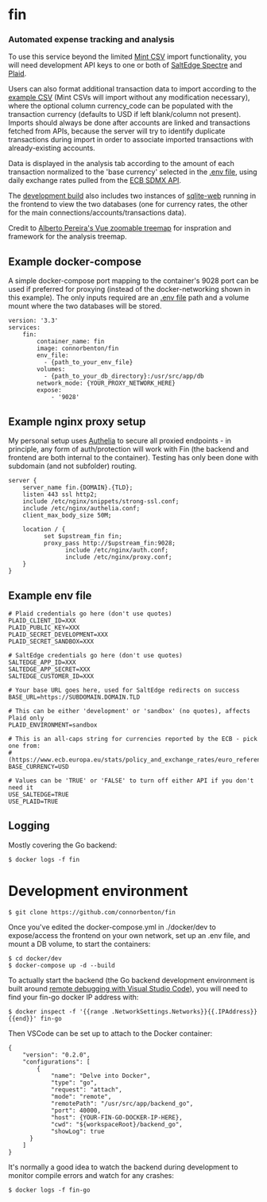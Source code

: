# fin
### Automated expense tracking and analysis

To use this service beyond the limited [Mint CSV](https://help.mint.com/Accounts-and-Transactions/888960591/How-can-I-download-my-transactions.htm) import functionality, you will need development API keys to one or both of [SaltEdge Spectre](https://www.saltedge.com/products/spectre) and [Plaid](https://plaid.com/). 

Users can also format additional transaction data to import according to the [example CSV](https://github.com/connorbenton/fin/blob/master/example.csv) (Mint CSVs will import without any modification necessary), where the optional column currency_code can be populated with the transaction currency (defaults to USD if left blank/column not present). Imports should always be done after accounts are linked and transactions fetched from APIs, because the server will try to identify duplicate transactions during import in order to associate imported transactions with already-existing accounts.

Data is displayed in the analysis tab according to the amount of each transaction normalized to the 'base currency' selected in the [.env file](#example-env-file), using daily exchange rates pulled from the [ECB SDMX API](https://sdw-wsrest.ecb.europa.eu/).

The [development build](#development-environment) also includes two instances of [sqlite-web](https://github.com/coleifer/sqlite-web) running in the frontend to view the two databases (one for currency rates, the other for the main connections/accounts/transactions data).

Credit to [Alberto Pereira's Vue zoomable treemap](https://github.com/albertopereira/vuejs-treemap) for inspration and framework for the analysis treemap.

## Example docker-compose
A simple docker-compose port mapping to the container's 9028 port can be used if preferred for proxying (instead of the docker-networking shown in this example). The only inputs required are an [.env file](#example-env-file) path and a volume mount where the two databases will be stored.
```
version: '3.3'
services:
    fin:
        container_name: fin
        image: connorbenton/fin
        env_file: 
          - {path_to_your_env_file}
        volumes:
          - {path_to_your_db_directory}:/usr/src/app/db
        network_mode: {YOUR_PROXY_NETWORK_HERE} 
        expose:
            - '9028'
```


## Example nginx proxy setup
My personal setup uses [Authelia](https://github.com/authelia/authelia) to secure all proxied endpoints - in principle, any form of auth/protection will work with Fin (the backend and frontend are both internal to the container). Testing has only been done with subdomain (and not subfolder) routing.
```
server {
    server_name fin.{DOMAIN}.{TLD};
    listen 443 ssl http2;
    include /etc/nginx/snippets/strong-ssl.conf;
    include /etc/nginx/authelia.conf;
    client_max_body_size 50M;

    location / {
          set $upstream_fin fin;
          proxy_pass http://$upstream_fin:9028;
                include /etc/nginx/auth.conf;
                include /etc/nginx/proxy.conf;
    }
}
```

## Example env file
```
# Plaid credentials go here (don't use quotes)
PLAID_CLIENT_ID=XXX
PLAID_PUBLIC_KEY=XXX
PLAID_SECRET_DEVELOPMENT=XXX
PLAID_SECRET_SANDBOX=XXX

# SaltEdge credentials go here (don't use quotes)
SALTEDGE_APP_ID=XXX
SALTEDGE_APP_SECRET=XXX
SALTEDGE_CUSTOMER_ID=XXX

# Your base URL goes here, used for SaltEdge redirects on success
BASE_URL=https://SUBDOMAIN.DOMAIN.TLD

# This can be either 'development' or 'sandbox' (no quotes), affects Plaid only
PLAID_ENVIRONMENT=sandbox

# This is an all-caps string for currencies reported by the ECB - pick one from:
# (https://www.ecb.europa.eu/stats/policy_and_exchange_rates/euro_reference_exchange_rates/html/index.en.html)
BASE_CURRENCY=USD

# Values can be 'TRUE' or 'FALSE' to turn off either API if you don't need it
USE_SALTEDGE=TRUE
USE_PLAID=TRUE
```

## Logging
Mostly covering the Go backend:
```
$ docker logs -f fin 
```

# Development environment

```
$ git clone https://github.com/connorbenton/fin
```
Once you've edited the docker-compose.yml in ./docker/dev to expose/access the frontend on your own network, set up an .env file, and mount a DB volume, to start the containers:
```
$ cd docker/dev
$ docker-compose up -d --build
```
To actually start the backend (the Go backend development environment is built around [remote debugging with Visual Studio Code](https://github.com/golang/vscode-go/blob/master/docs/debugging.md)), you will need to find your fin-go docker IP address with:

```
$ docker inspect -f '{{range .NetworkSettings.Networks}}{{.IPAddress}}{{end}}' fin-go
```
Then VSCode can be set up to attach to the Docker container:
```
{
    "version": "0.2.0",
    "configurations": [
        {
            "name": "Delve into Docker",
            "type": "go",
            "request": "attach",
            "mode": "remote",
            "remotePath": "/usr/src/app/backend_go",
            "port": 40000,
            "host": {YOUR-FIN-GO-DOCKER-IP-HERE},
            "cwd": "${workspaceRoot}/backend_go",
            "showLog": true
      }
    ]
}
```
It's normally a good idea to watch the backend during development to monitor compile errors and watch for any crashes:
```
$ docker logs -f fin-go
```